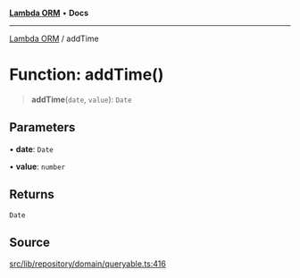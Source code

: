 [**Lambda ORM**](../README.md) • **Docs**

***

[Lambda ORM](../README.md) / addTime

# Function: addTime()

> **addTime**(`date`, `value`): `Date`

## Parameters

• **date**: `Date`

• **value**: `number`

## Returns

`Date`

## Source

[src/lib/repository/domain/queryable.ts:416](https://github.com/lambda-orm/lambdaorm-base/blob/b57bb1d116951848254ba54a2a732f51efc20654/src/lib/repository/domain/queryable.ts#L416)
